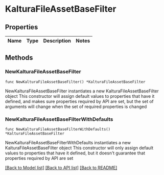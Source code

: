# KalturaFileAssetBaseFilter

## Properties

Name | Type | Description | Notes
------------ | ------------- | ------------- | -------------

## Methods

### NewKalturaFileAssetBaseFilter

`func NewKalturaFileAssetBaseFilter() *KalturaFileAssetBaseFilter`

NewKalturaFileAssetBaseFilter instantiates a new KalturaFileAssetBaseFilter object
This constructor will assign default values to properties that have it defined,
and makes sure properties required by API are set, but the set of arguments
will change when the set of required properties is changed

### NewKalturaFileAssetBaseFilterWithDefaults

`func NewKalturaFileAssetBaseFilterWithDefaults() *KalturaFileAssetBaseFilter`

NewKalturaFileAssetBaseFilterWithDefaults instantiates a new KalturaFileAssetBaseFilter object
This constructor will only assign default values to properties that have it defined,
but it doesn't guarantee that properties required by API are set


[[Back to Model list]](../README.md#documentation-for-models) [[Back to API list]](../README.md#documentation-for-api-endpoints) [[Back to README]](../README.md)


